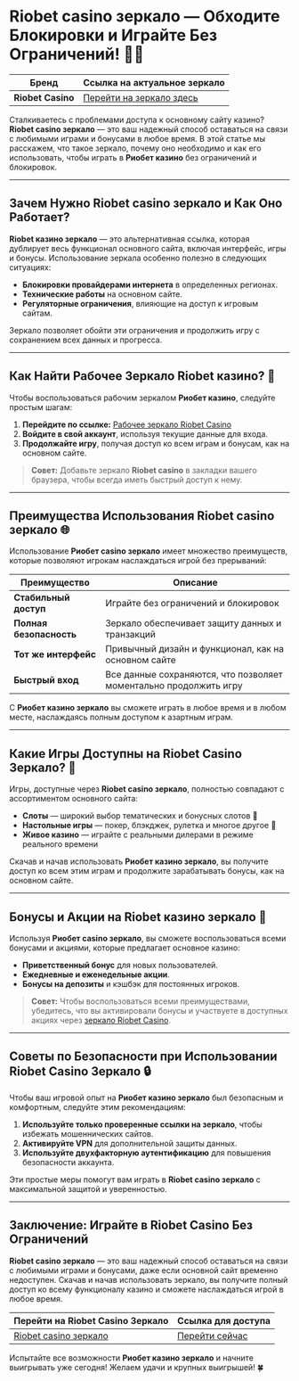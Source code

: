 # Riobet casino зеркало — Обходите Блокировки и Играйте Без Ограничений! 🎰🔗

| Бренд | Ссылка на актуальное зеркало |
|-------|------------------------------|
| **Riobet Casino** | [Перейти на зеркало здесь](https://brandplay.link/dtx89f2L) |

Сталкиваетесь с проблемами доступа к основному сайту казино? **Riobet casino зеркало** — это ваш надежный способ оставаться на связи с любимыми играми и бонусами в любое время. В этой статье мы расскажем, что такое зеркало, почему оно необходимо и как его использовать, чтобы играть в **Риобет казино** без ограничений и блокировок.

---

## Зачем Нужно Riobet casino зеркало и Как Оно Работает?

**Riobet казино зеркало** — это альтернативная ссылка, которая дублирует весь функционал основного сайта, включая интерфейс, игры и бонусы. Использование зеркала особенно полезно в следующих ситуациях:

- **Блокировки провайдерами интернета** в определенных регионах.
- **Технические работы** на основном сайте.
- **Регуляторные ограничения**, влияющие на доступ к игровым сайтам.

Зеркало позволяет обойти эти ограничения и продолжить игру с сохранением всех данных и прогресса.

---

## Как Найти Рабочее Зеркало Riobet казино? 🔗

Чтобы воспользоваться рабочим зеркалом **Риобет казино**, следуйте простым шагам:

1. **Перейдите по ссылке:** [Рабочее зеркало Riobet Casino](https://brandplay.link/dtx89f2L)
2. **Войдите в свой аккаунт**, используя текущие данные для входа.
3. **Продолжайте игру**, получая доступ ко всем играм и бонусам, как на основном сайте.

> **Совет:** Добавьте зеркало **Riobet casino** в закладки вашего браузера, чтобы всегда иметь быстрый доступ к нему.

---

## Преимущества Использования Riobet casino зеркало 🌐

Использование **Риобет casino зеркало** имеет множество преимуществ, которые позволяют игрокам наслаждаться игрой без прерываний:

| Преимущество | Описание |
|--------------|----------|
| **Стабильный доступ** | Играйте без ограничений и блокировок |
| **Полная безопасность** | Зеркало обеспечивает защиту данных и транзакций |
| **Тот же интерфейс** | Привычный дизайн и функционал, как на основном сайте |
| **Быстрый вход** | Все данные сохраняются, что позволяет моментально продолжить игру |

С **Риобет казино зеркало** вы сможете играть в любое время и в любом месте, наслаждаясь полным доступом к азартным играм.

---

## Какие Игры Доступны на Riobet Casino Зеркало? 🎰

Игры, доступные через **Riobet casino зеркало**, полностью совпадают с ассортиментом основного сайта:

- **Слоты** — широкий выбор тематических и бонусных слотов 🎰
- **Настольные игры** — покер, блэкджек, рулетка и многое другое 🎲
- **Живое казино** — играйте с реальными дилерами в режиме реального времени

Скачав и начав использовать **Риобет казино зеркало**, вы получите доступ ко всем этим играм и продолжите зарабатывать бонусы, как на основном сайте.

---

## Бонусы и Акции на Riobet казино зеркало 💸

Используя **Риобет casino зеркало**, вы сможете воспользоваться всеми бонусами и акциями, которые предлагает основное казино:

- **Приветственный бонус** для новых пользователей.
- **Ежедневные и еженедельные акции**.
- **Бонусы на депозиты** и кэшбэк для постоянных игроков.

> **Совет:** Чтобы воспользоваться всеми преимуществами, убедитесь, что вы активировали бонусы и участвуете в доступных акциях через [зеркало Riobet Casino](https://brandplay.link/dtx89f2L).

---

## Советы по Безопасности при Использовании Riobet Casino Зеркало 🔒

Чтобы ваш игровой опыт на **Риобет казино зеркало** был безопасным и комфортным, следуйте этим рекомендациям:

1. **Используйте только проверенные ссылки на зеркало**, чтобы избежать мошеннических сайтов.
2. **Активируйте VPN** для дополнительной защиты данных.
3. **Используйте двухфакторную аутентификацию** для повышения безопасности аккаунта.

Эти простые меры помогут вам играть в **Riobet casino зеркало** с максимальной защитой и уверенностью.

---

## Заключение: Играйте в Riobet Casino Без Ограничений

**Riobet casino зеркало** — это ваш надежный способ оставаться на связи с любимыми играми и бонусами, даже если основной сайт временно недоступен. Скачав и начав использовать зеркало, вы получите полный доступ ко всему функционалу казино и сможете наслаждаться игрой в любое время.

| Перейти на Riobet Casino Зеркало | Ссылка для доступа |
|----------------------------------|--------------------|
| [Riobet casino зеркало](https://brandplay.link/dtx89f2L) | [Перейти сейчас](https://brandplay.link/dtx89f2L) |

Испытайте все возможности **Риобет казино зеркало** и начните выигрывать уже сегодня! Желаем удачи и крупных выигрышей! 🍀
